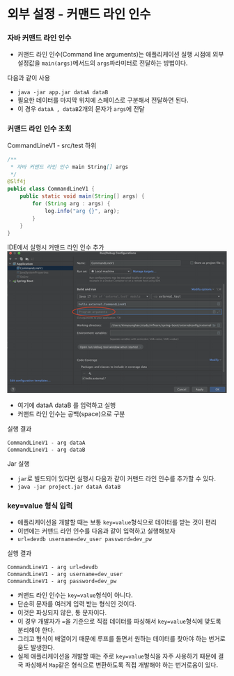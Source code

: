 # 외부 설정 - 커맨드 라인 인수

### 자바 커맨드 라인 인수

- 커맨드 라인 인수(Command line arguments)는 애플리케이션 실행 시점에 외부 설정값을 ``main(args)``메서드의
  ``args``파라미터로 전달하는 방법이다.

다음과 같이 사용
- ``java -jar app.jar dataA dataB``
- 필요한 데이터를 마지막 위치에 스페이스로 구분해서 전달하면 된다.
- 이 경우 ``dataA , dataB``2개의 문자가 ``args``에 전달

### 커맨드 라인 인수 조회 

CommandLineV1 - src/test 하위
```java
/**
 * 자바 커맨드 라인 인수 main String[] args
 */
@Slf4j
public class CommandLineV1 {
    public static void main(String[] args) {
        for (String arg : args) {
            log.info("arg {}", arg);
        }
    }
}
```

IDE에서 실행시 커맨드 라인 인수 추가
![5.png](Image%2F5.png)
- 여기에 dataA dataB 를 입력하고 실행
- 커맨드 라인 인수는 공백(space)으로 구분

실행 결과
```text
CommandLineV1 - arg dataA
CommandLineV1 - arg dataB
```

Jar 실행
- ``jar``로 빌드되어 있다면 실행시 다음과 같이 커맨드 라인 인수를 추가할 수 있다.
- ``java -jar project.jar dataA dataB``

### key=value 형식 입력

- 애플리케이션을 개발할 때는 보통 ``key=value``형식으로 데이터를 받는 것이 편리
- 이번에는 커맨드 라인 인수를 다음과 같이 입력하고 실행해보자
- ``url=devdb username=dev_user password=dev_pw``

실행 결과
```text
CommandLineV1 - arg url=devdb
CommandLineV1 - arg username=dev_user
CommandLineV1 - arg password=dev_pw
```
- 커맨드 라인 인수는 ``key=value``형식이 아니다.
- 단순히 문자를 여러게 입력 받는 형식인 것이다.
- 이것은 파싱되지 않은, 통 문자이다.
- 이 경우 개발자가 ```=```을 기준으로 직접 데이터를 파싱해서 ``key=value``형식에 맞도록 분리해야 한다. 
- 그리고 형식이 배열이기 때문에 루프를 돌면서 원하는 데이터를 찾아야 하는 번거로움도 발생한다.
- 실제 애플리케이션을 개발할 때는 주로 ``key=value``형식을 자주 사용하기 때문에 결국 파싱해서 ``Map``같은 형식으로
  변환하도록 직접 개발해야 하는 번거로움이 있다.


